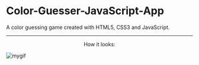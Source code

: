 # Color-Guesser-JavaScript-App
A color guessing game created with HTML5, CSS3 and JavaScript.

______________
<p align="center">
How it looks: 

![mygif](https://media.giphy.com/media/mCJhLYXE7NBoCZuUEn/giphy.gif)

</p>

